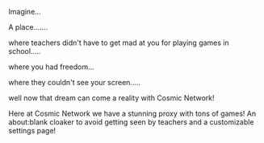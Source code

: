 Imagine...






A place.......







where teachers didn't have to get mad at you for playing games in school.....



where you had freedom...













where they couldn't see your screen.....


















well now that dream can come a reality with Cosmic Network!


Here at Cosmic Network we have a stunning proxy with tons of games! An about:blank cloaker to avoid getting seen by teachers and a customizable settings page!


